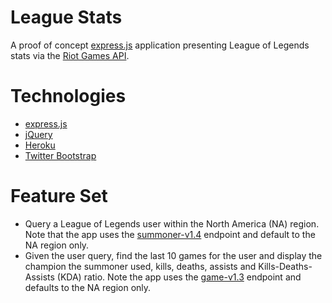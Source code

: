 # League Stats
A proof of concept [express.js](http://expressjs.com/) application presenting League of Legends stats via the [Riot Games API](https://developer.riotgames.com/api/methods).

# Technologies
- [express.js](http://expressjs.com/)
- [jQuery](http://code.jquery.com)
- [Heroku](https://www.heroku.com/)
- [Twitter Bootstrap](http://getbootstrap.com/2.3.2/)

# Feature Set
- Query a League of Legends user within the North America (NA) region. Note that the app uses the [summoner-v1.4](https://developer.riotgames.com/api/methods#!/1061/3663) endpoint and default to the NA region only.
- Given the user query, find the last 10 games for the user and display the champion the summoner used, kills, deaths, assists and Kills-Deaths-Assists (KDA) ratio. Note the app uses the [game-v1.3](https://developer.riotgames.com/api/methods#!/1060) endpoint and defaults to the NA region only.
